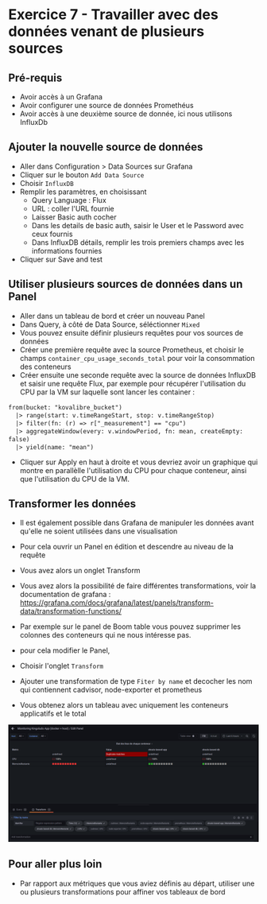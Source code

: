 # Exercice 7 - Travailler avec des données venant de plusieurs sources


## Pré-requis

- Avoir accès à un Grafana
- Avoir configurer une source de données Promethéus
- Avoir accès à une deuxième source de donnée, ici nous utilisons InfluxDb


## Ajouter la nouvelle source de données

* Aller dans Configuration > Data Sources sur Grafana
* Cliquer sur le bouton `Add Data Source`
* Choisir `InfluxDB`
* Remplir les paramètres, en choisissant 
    * Query Language : Flux
    * URL : coller l'URL fournie
    * Laisser Basic auth cocher
    * Dans les details de basic auth, saisir le User et le Password avec ceux fournis
    * Dans InfluxDB détails, remplir les trois premiers champs avec les informations fournies
* Cliquer sur Save and test

## Utiliser plusieurs sources de données dans un Panel

* Aller dans un tableau de bord et créer un nouveau Panel
* Dans Query, à côté de Data Source, séléctionner `Mixed`
* Vous pouvez ensuite définir plusieurs requêtes pour vos sources de données
* Créer une première requête avec la source Prometheus, et choisir le champs `container_cpu_usage_seconds_total` pour voir la consommation des conteneurs
* Créer ensuite une seconde requête avec la source de données InfluxDB et saisir une requête Flux, par exemple pour récupérer l'utilisation du CPU par la VM sur laquelle sont lancer les container :
```
from(bucket: "kovalibre_bucket")
  |> range(start: v.timeRangeStart, stop: v.timeRangeStop)
  |> filter(fn: (r) => r["_measurement"] == "cpu")
  |> aggregateWindow(every: v.windowPeriod, fn: mean, createEmpty: false)
  |> yield(name: "mean")
```
* Cliquer sur Apply en haut à droite et vous devriez avoir un graphique qui montre en parallèlle l'utilisation du CPU pour chaque conteneur, ainsi que l'utilisation du CPU de la VM.

## Transformer les données

* Il est également possible dans Grafana de manipuler les données avant qu'elle ne soient utilisées dans une visualisation
* Pour cela ouvrir un Panel en édition et descendre au niveau de la requête
* Vous avez alors un onglet Transform
* Vous avez alors la possibilité de faire différentes transformations, voir la documentation de grafana : https://grafana.com/docs/grafana/latest/panels/transform-data/transformation-functions/ 

* Par exemple sur le panel de Boom table vous pouvez supprimer les colonnes des conteneurs qui ne nous intéresse pas.
* pour cela modifier le Panel,
* Choisir l'onglet `Transform`
* Ajouter une transformation de type `Fiter by name` et decocher les nom qui contiennent cadvisor, node-exporter et prometheus
* Vous obtenez alors un tableau avec uniquement les conteneurs applicatifs et le total

![](img/exo7/filter_by_name.png)

## Pour aller plus loin
* Par rapport aux métriques que vous aviez définis au départ, utiliser une ou plusieurs transformations pour affiner vos tableaux de bord
